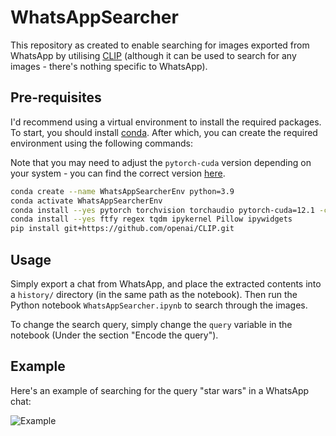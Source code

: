 # WhatsAppSearcher

This repository as created to enable searching for images exported from WhatsApp by utilising [CLIP](https://github.com/openai/CLIP) (although it can be used to search for any images - there's nothing specific to WhatsApp).

## Pre-requisites

I'd recommend using a virtual environment to install the required packages. To start, you should install [conda](https://conda.io/projects/conda/en/latest/user-guide/install/index.html). After which, you can create the required environment using the following commands:

Note that you may need to adjust the `pytorch-cuda` version depending on your system - you can find the correct version [here](https://pytorch.org/get-started/locally/).
```sh
conda create --name WhatsAppSearcherEnv python=3.9
conda activate WhatsAppSearcherEnv
conda install --yes pytorch torchvision torchaudio pytorch-cuda=12.1 -c pytorch -c nvidia
conda install --yes ftfy regex tqdm ipykernel Pillow ipywidgets
pip install git+https://github.com/openai/CLIP.git
```

## Usage

Simply export a chat from WhatsApp, and place the extracted contents into a `history/` directory (in the same path as the notebook). Then run the Python notebook `WhatsAppSearcher.ipynb` to search through the images.

To change the search query, simply change the `query` variable in the notebook (Under the section  "Encode the query").

## Example

Here's an example of searching for the query "star wars" in a WhatsApp chat:

![Example](./docs/imgs/example.png)